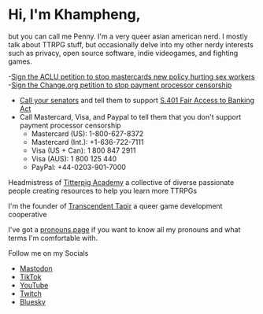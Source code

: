 # Hi, I'm Khampheng,
but you can call me Penny. I'm a very queer asian american nerd. I mostly talk about TTRPG stuff, but occasionally delve into my other nerdy interests such as privacy, open source software, indie videogames, and fighting games.

-[Sign the ACLU petition to stop mastercards new policy hurting sex workers](https://action.aclu.org/petition/mastercard-sex-work-work-end-your-unjust-policy)
-[Sign the Change.org petition to stop payment processor censorship](https://www.change.org/p/tell-mastercard-visa-activist-groups-stop-controlling-what-we-can-watch-read-or-play)
- [Call your senators](https://www.senate.gov/senators/senators-contact.htm) and tell them to support [S.401 Fair Access to Banking Act](https://www.congress.gov/bill/119th-congress/senate-bill/401)
- Call Mastercard, Visa, and Paypal to tell them that you don't support payment processor censorship
    - Mastercard (US): 1-800-627-8372
    - Mastercard (Int.): +1-636-722-7111
    - Visa (US + Can): 1 800 847 2911
    - Visa (AUS): 1 800 125 440
    - PayPal: +44-0203-901-7000

Headmistress of [Titterpig Academy](https://titterpig.academy) a collective of diverse passionate people creating resources to help you learn more TTRPGs

I'm the founder of [Transcendent Tapir](https://transtapir.games) a queer game development cooperative

I've got a [pronouns.page](https://en.pronouns.page/@pennylescroche) if you want to know all my pronouns and what terms I'm comfortable with.

Follow me on my Socials
- [Mastodon](https://indiepocalypse.social/@pennylescroche)
- [TikTok](https://tiktok.com/@pennylescroche)
- [YouTube](https://youtube.com/@pennylescroche)
- [Twitch](https://twitch.tv/pennylescroche)
- [Bluesky](https://bsky.app/profile/pennylescroche.transtapir.games)
